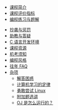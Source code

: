 - [课程简介](intro)
- [课程评价指标](hw)
- [编程练习与题解](problemset)
<!-- - [项目要求](project/project) -->
<!-- - [期末机试须知](examguide) -->
- [抄袭与惩罚](plagiarize)
- [助教与答疑](qa)
- [C 语言开发环境](envs)
- [课程资源](resources)
- [机考须知](examguide)
- [编程风格](styles)
- [往年 FAQ](faq/faq)
- [杂项](misc/misc)
  - [解答困惑](misc/answerconfusion)
  - [计算机学习的定律](misc/laws)
  - [勇敢尝试 Linux](misc/linuxguide)
  - [附加题选讲](misc/optional)
  - [OJ 是怎么运行的？](misc/howojworks)
